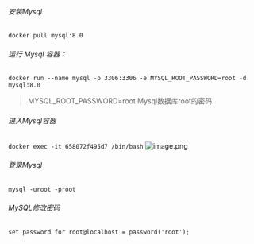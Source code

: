 ###### 安装Mysql
`docker pull mysql:8.0`
###### 运行 Mysql 容器：
`docker run --name mysql -p 3306:3306 -e MYSQL_ROOT_PASSWORD=root -d mysql:8.0`
> MYSQL_ROOT_PASSWORD=root 	Mysql数据库root的密码

###### 进入Mysql容器
`docker exec -it 658072f495d7 /bin/bash`
![image.png](https://cdn.nlark.com/yuque/0/2023/png/26726568/1681633883386-0dae38be-b175-4e6f-a649-034408f418f7.png#averageHue=%230b0604&clientId=ue95f5d59-7290-4&from=paste&height=113&id=u187796f6&originHeight=141&originWidth=1054&originalType=binary&ratio=1.25&rotation=0&showTitle=false&size=18639&status=done&style=none&taskId=u8de33f38-4805-4521-831f-39b9b54db60&title=&width=843.2)
###### 登录Mysql
`mysql -uroot -proot`

###### MySQL修改密码
`set password for root@localhost = password('root');`

